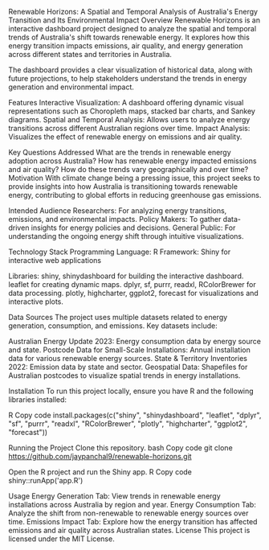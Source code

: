 Renewable Horizons: A Spatial and Temporal Analysis of Australia's Energy Transition and Its Environmental Impact
Overview
Renewable Horizons is an interactive dashboard project designed to analyze the spatial and temporal trends of Australia's shift towards renewable energy. It explores how this energy transition impacts emissions, air quality, and energy generation across different states and territories in Australia.

The dashboard provides a clear visualization of historical data, along with future projections, to help stakeholders understand the trends in energy generation and environmental impact.

Features
Interactive Visualization: A dashboard offering dynamic visual representations such as Choropleth maps, stacked bar charts, and Sankey diagrams.
Spatial and Temporal Analysis: Allows users to analyze energy transitions across different Australian regions over time.
Impact Analysis: Visualizes the effect of renewable energy on emissions and air quality.


Key Questions Addressed
What are the trends in renewable energy adoption across Australia?
How has renewable energy impacted emissions and air quality?
How do these trends vary geographically and over time?
Motivation
With climate change being a pressing issue, this project seeks to provide insights into how Australia is transitioning towards renewable energy, contributing to global efforts in reducing greenhouse gas emissions.

Intended Audience
Researchers: For analyzing energy transitions, emissions, and environmental impacts.
Policy Makers: To gather data-driven insights for energy policies and decisions.
General Public: For understanding the ongoing energy shift through intuitive visualizations.

Technology Stack
Programming Language: R
Framework: Shiny for interactive web applications

Libraries:
shiny, shinydashboard for building the interactive dashboard.
leaflet for creating dynamic maps.
dplyr, sf, purrr, readxl, RColorBrewer for data processing.
plotly, highcharter, ggplot2, forecast for visualizations and interactive plots.

Data Sources
The project uses multiple datasets related to energy generation, consumption, and emissions. Key datasets include:

Australian Energy Update 2023: Energy consumption data by energy source and state.
Postcode Data for Small-Scale Installations: Annual installation data for various renewable energy sources.
State & Territory Inventories 2022: Emission data by state and sector.
Geospatial Data: Shapefiles for Australian postcodes to visualize spatial trends in energy installations.

Installation
To run this project locally, ensure you have R and the following libraries installed:

R
Copy code
install.packages(c("shiny", "shinydashboard", "leaflet", "dplyr", "sf", "purrr", "readxl", "RColorBrewer", "plotly", "highcharter", "ggplot2", "forecast"))

Running the Project
Clone this repository.
bash
Copy code
git clone https://github.com/jaypanchal9/renewable-horizons.git

Open the R project and run the Shiny app.
R
Copy code
shiny::runApp('app.R')

Usage
Energy Generation Tab: View trends in renewable energy installations across Australia by region and year.
Energy Consumption Tab: Analyze the shift from non-renewable to renewable energy sources over time.
Emissions Impact Tab: Explore how the energy transition has affected emissions and air quality across Australian states.
License
This project is licensed under the MIT License.
